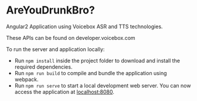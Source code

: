 # AreYouDrunkBro?
Angular2 Application using Voicebox ASR and TTS technologies. 

These APIs can be found on developer.voicebox.com

To run the server and application locally:
* Run `npm install` inside the project folder to download and install the required dependencies.
* Run `npm run build` to compile and bundle the application using webpack.
* Run `npm run serve` to start a local development web server. You can now access the application at [localhost:8080](http://localhost:8080/).

